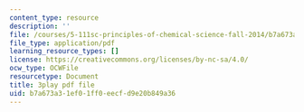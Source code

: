 ```yaml
---
content_type: resource
description: ''
file: /courses/5-111sc-principles-of-chemical-science-fall-2014/b7a673a31ef01ff0eecfd9e20b849a36_Qg7pQ_CYaIQ.pdf
file_type: application/pdf
learning_resource_types: []
license: https://creativecommons.org/licenses/by-nc-sa/4.0/
ocw_type: OCWFile
resourcetype: Document
title: 3play pdf file
uid: b7a673a3-1ef0-1ff0-eecf-d9e20b849a36
---
```

